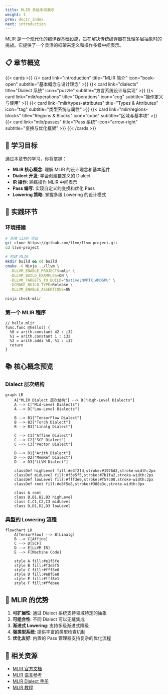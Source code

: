 ```yaml
---
title: MLIR 多级中间表示
weight: 1
prev: docs/_index
next: introduction
---
```


MLIR 是一个现代化的编译器基础设施，旨在解决传统编译器在处理多层抽象时的挑战。它提供了一个灵活的框架来定义和操作多级中间表示。

## 📋 章节概览

{{< cards >}}
  {{< card link="introduction" title="MLIR 简介" icon="book-open" subtitle="基本概念与设计理念" >}}
  {{< card link="dialects" title="Dialect 系统" icon="puzzle" subtitle="方言系统设计与实现" >}}
  {{< card link="mlir/operations" title="Operations" icon="cog" subtitle="操作定义与使用" >}}
  {{< card link="mlir/types-attributes" title="Types & Attributes" icon="tag" subtitle="类型系统与属性" >}}
  {{< card link="mlir/regions-blocks" title="Regions & Blocks" icon="cube" subtitle="区域与基本块" >}}
  {{< card link="mlir/passes" title="Pass 系统" icon="arrow-right" subtitle="变换与优化框架" >}}
{{< /cards >}}

## 🎯 学习目标

通过本章节的学习，你将掌握：

- **MLIR 核心概念**: 理解 MLIR 的设计理念和基本组件
- **Dialect 开发**: 学会创建自定义的 Dialect
- **IR 操作**: 熟练操作 MLIR 中间表示
- **Pass 编写**: 实现自定义的变换和优化 Pass
- **Lowering 策略**: 掌握多级 Lowering 的设计模式

## 🔧 实践环节

### 环境搭建
```bash
# 克隆 LLVM 项目
git clone https://github.com/llvm/llvm-project.git
cd llvm-project

# 构建 MLIR
mkdir build && cd build
cmake -G Ninja ../llvm \
  -DLLVM_ENABLE_PROJECTS=mlir \
  -DLLVM_BUILD_EXAMPLES=ON \
  -DLLVM_TARGETS_TO_BUILD="Native;NVPTX;AMDGPU" \
  -DCMAKE_BUILD_TYPE=Release \
  -DLLVM_ENABLE_ASSERTIONS=ON

ninja check-mlir
```

### 第一个 MLIR 程序
```mlir
// hello.mlir
func.func @hello() {
  %0 = arith.constant 42 : i32
  %1 = arith.constant 1 : i32
  %2 = arith.addi %0, %1 : i32
  return
}
```

## 📚 核心概念预览

### Dialect 层次结构

```mermaid
graph LR
    A["MLIR Dialect 层次结构"] --> B["High-Level Dialects"]
    A --> C["Mid-Level Dialects"]
    A --> D["Low-Level Dialects"]
    
    B --> B1["TensorFlow Dialect"]
    B --> B2["Torch Dialect"]
    B --> B3["Linalg Dialect"]
    
    C --> C1["Affine Dialect"]
    C --> C2["SCF Dialect"]
    C --> C3["Vector Dialect"]
    
    D --> D1["Arith Dialect"]
    D --> D2["MemRef Dialect"]
    D --> D3["LLVM Dialect"]
    
    classDef highLevel fill:#e3f2fd,stroke:#1976d2,stroke-width:2px
    classDef midLevel fill:#f3e5f5,stroke:#7b1fa2,stroke-width:2px
    classDef lowLevel fill:#fff3e0,stroke:#f57c00,stroke-width:2px
    classDef root fill:#e8f5e8,stroke:#388e3c,stroke-width:3px
    
    class A root
    class B,B1,B2,B3 highLevel
    class C,C1,C2,C3 midLevel
    class D,D1,D2,D3 lowLevel
```

### 典型的 Lowering 流程

```mermaid
flowchart LR
    A[TensorFlow] --> B[Linalg]
    B --> C[Affine]
    C --> D[SCF]
    D --> E[LLVM IR]
    E --> F[Machine Code]
    
    style A fill:#e1f5fe
    style B fill:#f3e5f5
    style C fill:#fff3e0
    style D fill:#e8f5e8
    style E fill:#fff8e1
    style F fill:#ffebee
```

## 🌟 MLIR 的优势

1. **可扩展性**: 通过 Dialect 系统支持领域特定的抽象
2. **可组合性**: 不同 Dialect 可以无缝集成
3. **渐进式 Lowering**: 支持多级渐进式降级
4. **强类型系统**: 提供丰富的类型检查机制
5. **优化友好**: 内置的 Pass 管理器支持复杂的优化流程

## 🔗 相关资源

- [MLIR 官方文档](https://mlir.llvm.org/)
- [MLIR 语言参考](https://mlir.llvm.org/docs/LangRef/)
- [MLIR Dialect 手册](https://mlir.llvm.org/docs/Dialects/)
- [MLIR 教程](https://mlir.llvm.org/docs/Tutorials/)
